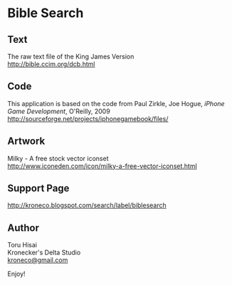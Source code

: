 Bible Search
============

Text
---------

The raw text file of the King James Version
<br/>
http://bible.ccim.org/dcb.html


Code
--------

This application is based on the code from
Paul Zirkle, Joe Hogue, *iPhone Game Development*, O'Reilly, 2009
<br/>
http://sourceforge.net/projects/iphonegamebook/files/


Artwork
-------

Milky - A free stock vector iconset
<br/>
http://www.iconeden.com/icon/milky-a-free-vector-iconset.html


Support Page
------------

http://kroneco.blogspot.com/search/label/biblesearch


Author
------

Toru Hisai
<br/>
Kronecker's Delta Studio
<br/>
kroneco@gmail.com


Enjoy!
